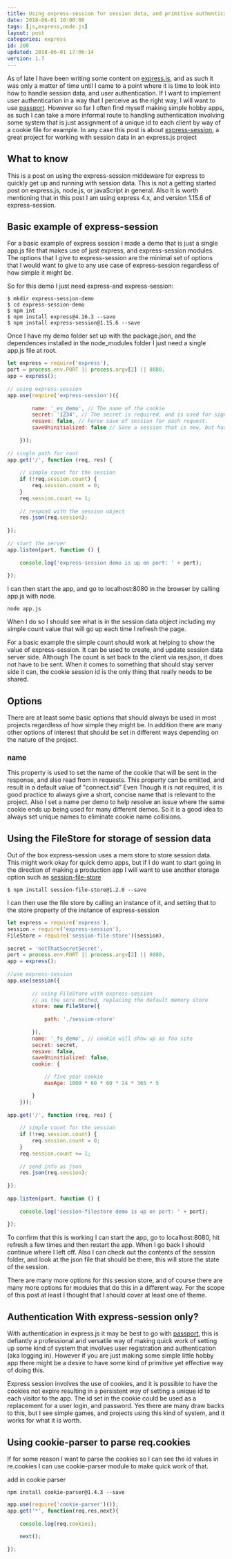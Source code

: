 ```yaml
---
title: Using express-session for session data, and primitive authentication in express.js
date: 2018-06-01 10:00:00
tags: [js,express,node.js]
layout: post
categories: express
id: 200
updated: 2018-06-01 17:06:14
version: 1.7
---
```


As of late I have been writing some content on [express.js](https://expressjs.com/), and as such it was only a matter of time until I came to a point where it is time to look into how to handle session data, and user authentication. If I want to implement user authentication in a way that I perceive as the right way, I will want to use [passport](/2018/05/31/express-passport/). However so far I often find myself making simple hobby apps, as such I can take a more informal route to handling authentication involving some system that is just assignment of a unique id to each client by way of a cookie file for example. In any case this post is about [express-session](https://www.npmjs.com/package/express-session), a great project for working with session data in an express.js project

<!-- more -->

## What to know

This is a post on using the express-session middeware for express to quickly get up and running with session data. This is not a getting started post on express.js, node.js, or javaScript in general. Also It is worth mentioning that in this post I am using express 4.x, and version 1.15.6 of express-session.

## Basic example of express-session

For a basic example of express session I made a demo that is just a single app.js file that makes use of just express, and express-session modules. The options that I give to express-session are the minimal set of options that I would want to give to any use case of express-session regardless of how simple it might be.

So for this demo I just need express-and express-session:

```
$ mkdir express-session-demo
$ cd express-session-demo
$ npm int
$ npm install express@4.16.3 --save
$ npm install express-session@1.15.6 --save
```

Once I have my demo folder set up with the package.json, and the dependences installed in the node_modules folder I just need a single app.js file at root.

```js
let express = require('express'),
port = process.env.PORT || process.argv[2] || 8080,
app = express();
 
// using express-session
app.use(require('express-session')({
 
        name: '_es_demo', // The name of the cookie
        secret: '1234', // The secret is required, and is used for signing cookies
        resave: false, // Force save of session for each request.
        saveUninitialized: false // Save a session that is new, but has not been modified
 
    }));
 
// single path for root
app.get('/', function (req, res) {
 
    // simple count for the session
    if (!req.session.count) {
        req.session.count = 0;
    }
    req.session.count += 1;
 
    // respond with the session object
    res.json(req.session);
 
});
 
// start the server
app.listen(port, function () {
 
    console.log('express-session demo is up on port: ' + port);
 
});
```

I can then start the app, and go to localhost:8080 in the browser by calling app.js with node.

```
node app.js
```

When I do so I should see what is in the session data object including my simple count value that will go up each time I refresh the page.

For a basic example the simple count should work at helping to show the value of express-session. It can be used to create, and update session data server side. Although The count is set back to the client via res.json, it does not have to be sent. When it comes to something that should stay server side it can, the cookie session id is the only thing that really needs to be shared.

## Options

There are at least some basic options that should always be used in most projects regardless of how simple they might be. In addition there are many other options of interest that should be set in different ways depending on the nature of the project.

### name

This property is used to set the name of the cookie that will be sent in the response, and also read from in requests. This property can be omitted, and result in a default value of "connect.sid" Even Though it is not required, it is good practice to always give a short, concise name that is relevant to the project. Also I set a name per demo to help resolve an issue where the same cookie ends up being used for many different demos. So it is a good idea to always set unique names to eliminate cookie name collisions.

## Using the FileStore for storage of session data

Out of the box express-session uses a mem store to store session data. This might work okay for quick demo apps, but if I do want to start going in the direction of making a production app I will want to use another storage option such as [session-file-store](https://www.npmjs.com/package/session-file-store)

```
$ npm install session-file-store@1.2.0 --save
```

I can then use the file store by calling an instance of it, and setting that to the store property of the instance of express-session

```js
let express = require('express'),
session = require('express-session'),
FileStore = require('session-file-store')(session),
 
secret = 'notThatSecretSecret',
port = process.env.PORT || process.argv[2] || 8080,
app = express();
 
//use express-session
app.use(session({
 
        // using FileStore with express-session
        // as the sore method, replacing the default memory store
        store: new FileStore({
 
            path: './session-store'
 
        }),
        name: '_fs_demo', // cookie will show up as foo site
        secret: secret,
        resave: false,
        saveUninitialized: false,
        cookie: {

            // five year cookie
            maxAge: 1000 * 60 * 60 * 24 * 365 * 5

        }
    }));
 
app.get('/', function (req, res) {
 
    // simple count for the session
    if (!req.session.count) {
        req.session.count = 0;
    }
    req.session.count += 1;
 
    // send info as json
    res.json(req.session);
 
});
 
app.listen(port, function () {
 
    console.log('session-filestore demo is up on port: ' + port);
 
});
```

To confirm that this is working I can start the app, go to localhost:8080, hit refresh a few times and then restart the app. When I go back I should continue where I left off. Also I can check out the contents of the session folder, and look at the json file that should be there, this will store the state of the session.

There are many more options for this session store, and of course there are many more options for modules that do this in a different way. For the scope of this post at least I thought that I should cover at least one of theme.

## Authentication With express-session only?

With authentication in express.js it may be best to go with [passport](/2018/05/31/express-passport/), this is defiantly a professional and versatile way of making quick work of setting up some kind of system that involves user registration and authentication (aka logging in). However if you are just making some simple little hobby app there might be a desire to have some kind of primitive yet effective way of doing this.

Express session involves the use of cookies, and it is possible to have the cookies not expire resulting in a persistent way of setting a unique id to each visitor to the app. The id set in the cookie could be used as a replacement for a user login, and password. Yes there are many draw backs to this, but I see simple games, and projects using this kind of system, and it works for what it is worth.

## Using cookie-parser to parse req.cookies

If for some reason I want to parse the cookies so I can see the id values in re.cookies I can use cookie-parser module to make quick work of that.

add in cookie parser
```
npm install cookie-parser@1.4.3 --save
```

```js
app.use(require('cookie-parser')());
app.get('*', function(req,res,next){
 
    console.log(req.cookies);
 
    next();
 
});
```